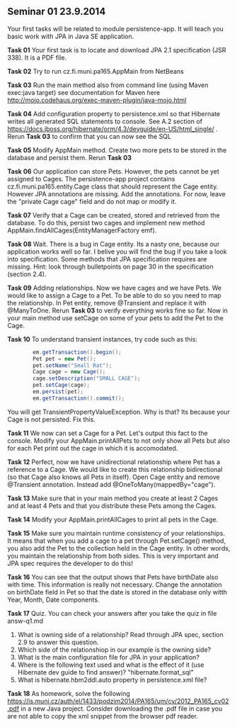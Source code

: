 
## Seminar 01 23.9.2014 
Your first tasks will be related to module persistence-app. It will teach you basic work with JPA in Java SE application. 

**Task 01** Your first task is to locate and download JPA 2.1 specification (JSR 338). It is a PDF file. 
   
**Task 02** Try to run cz.fi.muni.pa165.AppMain from NetBeans 

**Task 03** Run the main method also  from command line (using Maven exec:java 
target) see documentation for Maven here http://mojo.codehaus.org/exec-maven-plugin/java-mojo.html

**Task 04** Add configuration property to persistence.xml so that Hibernate writes all generated SQL statements to console. See A.2 section of
https://docs.jboss.org/hibernate/orm/4.3/devguide/en-US/html_single/ . Rerun **Task 03** to confirm that you can now see the SQL

**Task 05** Modify AppMain method. Create two more pets to be stored in the database and persist them. Rerun **Task 03**

**Task 06** Our application can store Pets. However, the pets cannot be yet assigned to Cages. The persistence-app project contains cz.fi.muni.pa165.entity.Cage class that should represent the Cage entity. However JPA annotations are missing. Add the annotations. For now, leave the "private Cage cage" field and do not map or modify it.

**Task 07** Verify that a Cage can be created, stored and retrieved from the database. To do this, persist two cages and implement new method AppMain.findAllCages(EntityManagerFactory emf). 

**Task 08** Wait. There is a bug in Cage entity. Its a nasty one, because our application works well so far. I belive you will find the bug if you take a look into specification. Some methods that JPA specification requires are missing. Hint: look through bulletpoints on page 30 in the specification (section 2.4).

**Task 09** Adding relationships. Now we have cages and we have Pets. We would 
like to assign a Cage to a Pet. To be able to do so you need to map the relationship. In Pet entity, remove @Transient and replace it with @ManyToOne. Rerun **Task 03** to verify everything works fine so far. Now in your main method use setCage on some of your pets to add the Pet to the Cage. 

**Task 10** To understand transient instances, try code such as this: 
```java
		em.getTransaction().begin();
		Pet pet = new Pet();
		pet.setName("Small Rat");
		Cage cage = new Cage();
		cage.setDescription("SMALL CAGE");
		pet.setCage(cage);
		em.persist(pet);
		em.getTransaction().commit();
```

You will get TransientPropertyValueException. Why is that? Its because your Cage is not persisted. Fix this.

**Task 11** We now can set a Cage for a Pet. Let's output this fact to the console. Modify your AppMain.printAllPets to not only show all Pets but also for each Pet print out the cage in which it is accomodated.

**Task 12** Perfect, now we have unidirectional relationship where Pet has a reference to a Cage. We would like to create this relationship bidirectional (so that Cage also knows all Pets in itself). Open Cage entity and remove @Transient annotation. Instead add @OneToMany(mappedBy="cage").

**Task 13** Make sure that in your main method you create at least 2 Cages and at least 4 Pets and that you distribute these Pets among the Cages. 

**Task 14** Modify your AppMain.printAllCages to print all pets in the Cage.

**Task 15** Make sure you maintain runtime consistency of your relationships. 
It means that when you add a cage to a pet through Pet.setCage() method, you also add the Pet to the collection held in the Cage entity. In other words, you maintain the relationship from both sides. This is very important and JPA spec requires the developer to do this!

**Task 16** You can see that the output shows that Pets have birthDate also with time. This information is really not necessary. Change the annotation on birthDate field in Pet so that the date is stored in the database only witth Year, Month, Date components.  

**Task 17** Quiz. You can check your answers after you take the quiz in file answ-q1.md 
 1. What is owning side of a relationship? Read through JPA spec, section 2.9 to answer this question. 
 2. Which side of the relationshiop in our example is the owning side?
 3. What is the main configuration file for JPA in your application?
 4. Where is the following text used and what is the effect of it (use Hibernate dev guide to find answer)? "hibernate.format_sql"
 5. What is hibernate.hbm2ddl.auto property in persistence.xml file?

 
**Task 18** As homework, solve the following https://is.muni.cz/auth/el/1433/podzim2014/PA165/um/cv/2012_PA165_cv02.pdf in a new Java project. Consider downloading the .pdf file in case you are not able to copy the xml snippet from the browser pdf reader.
 


